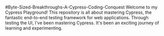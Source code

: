 #Byte-Sized-Breakthroughs-A-Cypress-Coding-Conquest
Welcome to my Cypress Playground! This repository is all about mastering Cypress, the fantastic end-to-end testing framework for web applications. Through testing the UI, I've been mastering Cypress. It's been an exciting journey of learning and experimenting.
